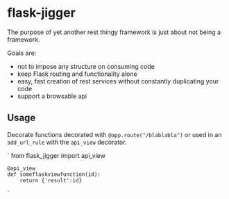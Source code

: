 flask-jigger
============


The purpose of yet another rest thingy framework is just about not being a framework.

Goals are:
* not to impose any structure on consuming code
* keep Flask routing and functionality alone
* easy, fast creation of rest services without constantly duplicating your code
* support a browsable api

Usage
-----

Decorate functions decorated with `@app.route("/blablabla")` or used in an `add_url_rule` with the `api_view` decorator.

`
    from flask_jigger import api_view
    
    @api_view
    def someflaskviewfunction(id):
        return {'result':id}
`


